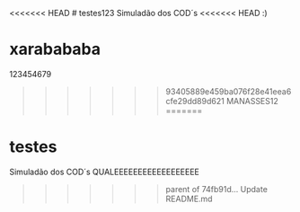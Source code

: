 <<<<<<< HEAD
﻿# testes123
Simuladão dos COD´s
<<<<<<< HEAD
:)


xarabababa
=======

123454679
>>>>>>> 93405889e459ba076f28e41eea6cfe29dd89d621
MANASSES12
=======
# testes
Simuladão dos COD´s
QUALEEEEEEEEEEEEEEEEEE
>>>>>>> parent of 74fb91d... Update README.md
